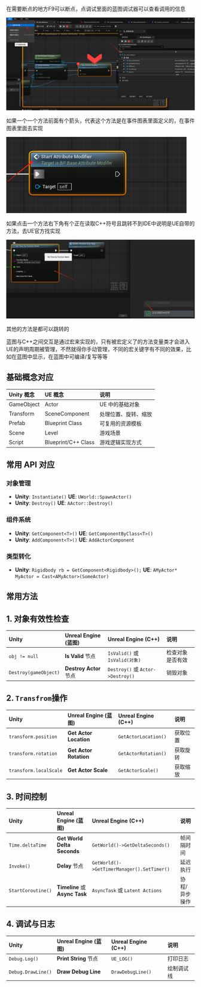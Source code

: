 





在需要断点的地方F9可以断点，点调试里面的蓝图调试器可以查看调用的信息

![image-20250814165351739](./TyporaImage/image-20250814165351739.png)

如果一个一个方法前面有个箭头，代表这个方法是在事件图表里面定义的，在事件图表里面去实现

![image-20250814165548209](./TyporaImage/image-20250814165548209.png)

如果点击一个方法右下角有个正在读取C++符号且跳转不到IDE中说明是UE自带的方法，去UE官方找实现

![image-20250814165825122](./TyporaImage/image-20250814165825122.png)

其他的方法是都可以跳转的

蓝图与C++之间交互是通过宏来实现的，只有被宏定义了的方法变量类才会进入UE的声明周期被管理，不然就得你手动管理，不同的宏关键字有不同的效果，比如在蓝图中显示，在蓝图中可编译/复写等等



## 基础概念对应

| Unity 概念 | UE 概念             | 说明                 |
| :--------- | :------------------ | :------------------- |
| GameObject | Actor               | UE 中的基础对象      |
| Transform  | SceneComponent      | 处理位置、旋转、缩放 |
| Prefab     | Blueprint Class     | 可复用的资源模板     |
| Scene      | Level               | 游戏场景             |
| Script     | Blueprint/C++ Class | 游戏逻辑实现方式     |

## 常用 API 对应

### 对象管理

- **Unity**: `Instantiate()`
  **UE**: `UWorld::SpawnActor()`
- **Unity**: `Destroy()`
  **UE**: `AActor::Destroy()`

### 组件系统

- **Unity**: `GetComponent<T>()`
  **UE**: `GetComponentByClass<T>()`
- **Unity**: `AddComponent<T>()`
  **UE**: `AddActorComponent`

### 类型转化

- **Unity**: `Rigidbody rb = GetComponent<Rigidbody>();`
  **UE**: `AMyActor* MyActor = Cast<AMyActor>(SomeActor)`

  

## 常用方法

## 1. 对象有效性检查

| Unity                 | Unreal Engine (蓝图)   | Unreal Engine (C++)               | 说明             |
| :-------------------- | :--------------------- | :-------------------------------- | :--------------- |
| `obj != null`         | **Is Valid** 节点      | `IsValid()` 或 `IsValid(对象)`    | 检查对象是否有效 |
| `Destroy(gameObject)` | **Destroy Actor** 节点 | `Destroy()` 或 `Actor->Destroy()` | 销毁对象         |

## 2. `Transfrom`操作

| Unity                  | Unreal Engine (蓝图)   | Unreal Engine (C++)  | 说明     |
| :--------------------- | :--------------------- | :------------------- | :------- |
| `transform.position`   | **Get Actor Location** | `GetActorLocation()` | 获取位置 |
| `transform.rotation`   | **Get Actor Rotation** | `GetActorRotation()` | 获取旋转 |
| `transform.localScale` | **Get Actor Scale**    | `GetActorScale()`    | 获取缩放 |

## 3. 时间控制

| Unity              | Unreal Engine (蓝图)           | Unreal Engine (C++)                        | 说明          |
| :----------------- | :----------------------------- | :----------------------------------------- | :------------ |
| `Time.deltaTime`   | **Get World Delta Seconds**    | `GetWorld()->GetDeltaSeconds()`            | 帧间隔时间    |
| `Invoke()`         | **Delay** 节点                 | `GetWorld()->GetTimerManager().SetTimer()` | 延迟执行      |
| `StartCoroutine()` | **Timeline** 或 **Async Task** | `AsyncTask` 或 `Latent Actions`            | 协程/异步操作 |

## 4. 调试与日志

| Unity              | Unreal Engine (蓝图)  | Unreal Engine (C++) | 说明       |
| :----------------- | :-------------------- | :------------------ | :--------- |
| `Debug.Log()`      | **Print String** 节点 | `UE_LOG()`          | 打印日志   |
| `Debug.DrawLine()` | **Draw Debug Line**   | `DrawDebugLine()`   | 绘制调试线 |